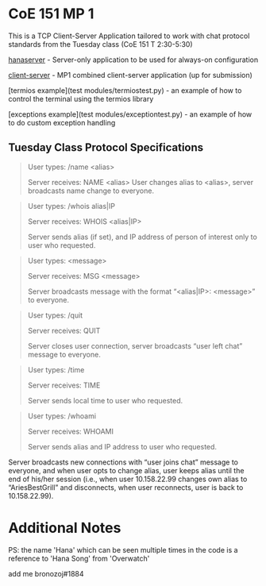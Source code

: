 # CoE 151 MP 1

This is a TCP Client-Server Application tailored to work with chat protocol standards from the Tuesday class (CoE 151 T 2:30-5:30)

[hanaserver](hanaserver.py) - Server-only application to be used for always-on configuration

[client-server](mp1-irc.py) - MP1 combined client-server application (up for submission)

[termios example](test modules/termiostest.py) - an example of how to control the terminal using the termios library

[exceptions example](test modules/exceptiontest.py) - an example of how to do custom exception handling

## Tuesday Class Protocol Specifications

>User types:          /name \<alias\>
>
>Server receives:  NAME \<alias\>
User changes alias to \<alias\>, server broadcasts name change to everyone.


>User types:          /whois alias|IP
>
>Server receives:  WHOIS <alias|IP>
>
>Server sends alias (if set), and IP address of person of interest only to user who requested.


>User types:          \<message\>
>
>Server receives:  MSG \<message\> 
>
>Server broadcasts message with the format “\<alias|IP\>: \<message\>” to everyone.


>User types:          /quit
>
>Server receives:  QUIT
>
>Server closes user connection, server broadcasts “user left chat” message to everyone.


>User types:          /time
>
>Server receives:  TIME
>
>Server sends local time to user who requested.


>User types:          /whoami
>
>Server receives:  WHOAMI
>
>Server sends alias and IP address to user who requested.

Server broadcasts new connections with “user joins chat” message to everyone, and when user opts to change alias, user keeps alias until the end of his/her session (i.e., when user 10.158.22.99 changes own alias to “AriesBestGrill” and disconnects, when user reconnects, user is back to 10.158.22.99).

# Additional Notes

PS: the name 'Hana' which can be seen multiple times in the code is a reference to 'Hana Song' from 'Overwatch'

add me bronozoj#1884

